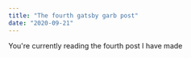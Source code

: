 ```yaml
---
title: "The fourth gatsby garb post"
date: "2020-09-21"
---
```


You're currently reading the fourth post I have made
